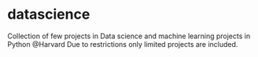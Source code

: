 # datascience
Collection of few projects in Data science and machine learning projects in Python @Harvard 
Due to restrictions only limited projects are included.
